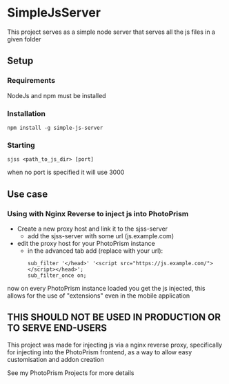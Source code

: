 # SimpleJsServer

This project serves as a simple node server that serves all the js files in a given folder

## Setup

### Requirements

NodeJs and npm must be installed

### Installation

```
npm install -g simple-js-server
```

### Starting

```
sjss <path_to_js_dir> [port]
```

when no port is specified it will use 3000

## Use case

### Using with Nginx Reverse to inject js into PhotoPrism

- Create a new proxy host and link it to the sjss-server
  - add the sjss-server with some url (js.example.com)
- edit the proxy host for your PhotoPrism instance
  - in the  advanced tab add (replace with your url):
      ```
      sub_filter '</head>' '<script src="https://js.example.com/"></script></head>';
      sub_filter_once on;
      ```
    
now on every PhotoPrism instance loaded you get the js injected, 
this allows for the use of "extensions" even in the mobile application

## THIS SHOULD NOT BE USED IN PRODUCTION OR TO SERVE END-USERS

This project was made for injecting js via a nginx reverse proxy,
specifically for injecting into the PhotoPrism frontend,
as a way to allow easy customisation and addon creation

See my PhotoPrism Projects for more details
